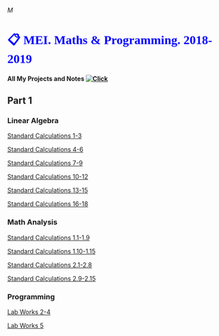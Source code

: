 <DIV CLASS="foo">
<link href="https://fonts.googleapis.com/css?family=Ewert|Roboto&effect=3d|ice|" rel="stylesheet">    
<p><em>M</em></p>
<h1 style="color:blue; font-family:Ewert;"> &#x1F4CB; MEI. Maths & Programming. 2018-2019</h1>    
</DIV>

#### All My Projects and Notes [![Click](https://olgabelitskaya.github.io/badge_awesome.svg)](https://olgabelitskaya.github.io/README.html)

## Part 1

### Linear Algebra

[Standard Calculations 1-3](https://olgabelitskaya.github.io/linearalgebra_practice101102103.html)

[Standard Calculations 4-6](https://olgabelitskaya.github.io/linearalgebra_practice104105106.html)

[Standard Calculations 7-9](https://olgabelitskaya.github.io/linearalgebra_practice107108109.html)

[Standard Calculations 10-12](https://olgabelitskaya.github.io/linearalgebra_practice110111112.html)

[Standard Calculations 13-15](https://olgabelitskaya.github.io/linearalgebra_practice113114115.html)

[Standard Calculations 16-18](https://olgabelitskaya.github.io/linearalgebra_practice116117118.html)

### Math Analysis

[Standard Calculations 1.1-1.9](https://olgabelitskaya.github.io/mathanalysis_standardcalc101-109.html)

[Standard Calculations 1.10-1.15](https://olgabelitskaya.github.io/mathanalysis_standardcalc110-115.html)

[Standard Calculations 2.1-2.8](https://olgabelitskaya.github.io/mathanalysis_standardcalc201-208.html)

[Standard Calculations 2.9-2.15](https://olgabelitskaya.github.io/mathanalysis_standardcalc209-215.html)

### Programming

[Lab Works 2-4](https://olgabelitskaya.github.io/program_lab234.html)

[Lab Works 5](https://olgabelitskaya.github.io/program_lab5.html)